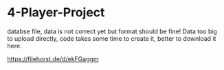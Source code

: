 # 4-Player-Project
databse file, data is not correct yet but format should be fine! Data too big to upload directly, code takes some time to create it, better to download it here.

https://filehorst.de/d/ekFGaggm
